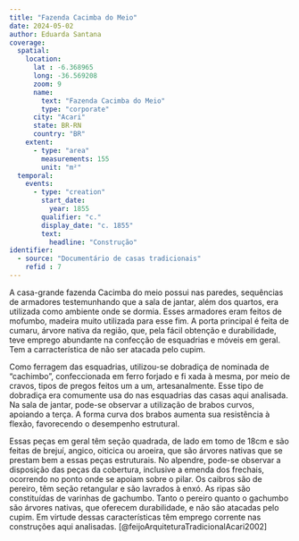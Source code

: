 ```yaml
---
title: "Fazenda Cacimba do Meio"
date: 2024-05-02
author: Eduarda Santana
coverage:
  spatial:
    location:
      lat : -6.368965
      long: -36.569208
      zoom: 9
      name: 
        text: "Fazenda Cacimba do Meio"
        type: "corporate"
      city: "Acari"
      state: BR-RN
      country: "BR"
    extent:
      - type: "area"
        measurements: 155
        unit: "m²"
  temporal:
    events:
      - type: "creation"
        start_date:
          year: 1855
        qualifier: "c."
        display_date: "c. 1855"
        text:
          headline: "Construção"
identifier:
  - source: "Documentário de casas tradicionais"
    refid : 7
---
```


A casa-grande fazenda Cacimba do meio possui nas paredes, sequências de armadores testemunhando que a sala de jantar, além dos quartos, era utilizada como ambiente onde se dormia. Esses armadores eram feitos de mofumbo, madeira muito utilizada para esse fim. A porta principal é feita de cumaru, árvore nativa da região, que, pela fácil obtenção e durabilidade, teve emprego abundante na confecção de esquadrias e móveis em geral. Tem a carracterística de não ser atacada pelo cupim.

Como ferragem das esquadrias, utilizou-se dobradiça de nominada de “cachimbo”, confeccionada em ferro forjado e fi xada à mesma, por meio de cravos, tipos de pregos feitos um a um, artesanalmente. Esse tipo de dobradiça era comumente usa do nas esquadrias das casas aqui analisada. Na sala de jantar, pode-se observar a utilização de brabos curvos, apoiando a terça. A forma curva dos brabos aumenta sua resistência à flexão, favorecendo o desempenho estrutural. 

Essas peças em geral têm seção quadrada, de lado em tomo de 18cm e são feitas de brejuí, angico, oiticica ou aroeira, que são árvores nativas que se prestam bem a essas peças estruturais. No alpendre, pode-se observar a disposição das peças da cobertura, inclusive a emenda dos frechais, ocorrendo no ponto onde se apoiam sobre o pilar. Os caibros são de pereiro, têm seção retangular e são lavrados à enxó. As ripas são constituídas de varinhas de gachumbo. Tanto o pereiro quanto o gachumbo são árvores nativas, que oferecem durabilidade, e não são atacadas pelo cupim. Em virtude dessas características têm emprego corrente nas construções aqui analisadas. [@feijoArquiteturaTradicionalAcari2002]

